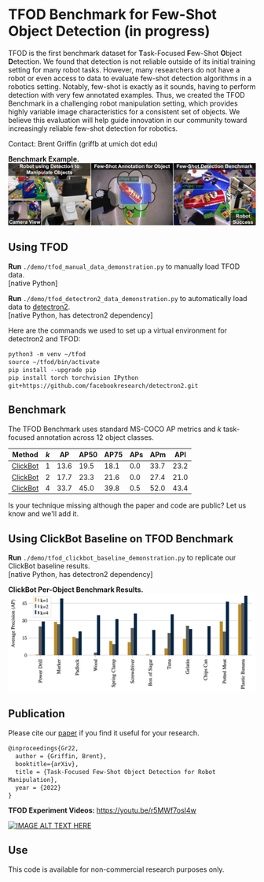 # TFOD Benchmark for Few-Shot Object Detection (in progress)
TFOD is the first benchmark dataset for **T**ask-Focused **F**ew-Shot **O**bject **D**etection. We found that detection is not reliable outside of its initial training setting for many robot tasks. However, many researchers do not have a robot or even access to data to evaluate few-shot detection algorithms in a robotics setting. Notably, few-shot is exactly as it sounds, having to perform detection with very few annotated examples. Thus, we created the TFOD Benchmark in a challenging robot manipulation setting, which provides highly variable image characteristics for a consistent set of objects. We believe this evaluation will help guide innovation in our community toward increasingly reliable few-shot detection for robotics.

Contact: Brent Griffin (griffb at umich dot edu)

__Benchmark Example.__
![alt text](./figure/tfod_overview.jpg?raw=true "Benchmark Example from Robot")

## Using TFOD

__Run__ ``./demo/tfod_manual_data_demonstration.py`` to manually load TFOD data. <br />
[native Python]

__Run__ ``./demo/tfod_detectron2_data_demonstration.py`` to automatically load data to [detectron2](https://github.com/facebookresearch/detectron2). <br />
[native Python, has detectron2 dependency]

Here are the commands we used to set up a virtual environment for detectron2 and TFOD:
```
python3 -m venv ~/tfod
source ~/tfod/bin/activate
pip install --upgrade pip
pip install torch torchvision IPython git+https://github.com/facebookresearch/detectron2.git
```

## Benchmark

The TFOD Benchmark uses standard MS-COCO AP metrics and *k* task-focused annotation across 12 object classes.

| Method | *k* | AP | AP50 | AP75 | APs | APm | APl |
| --------------- | --------------- | --------------- | --------------- | --------------- | --------------- | --------------- | --------------- |
| [ClickBot](https://github.com/griffbr/tfod "arXiv Paper") | 1 | 13.6 | 19.5 | 18.1 | 0.0 | 33.7 | 23.2 |
| [ClickBot](https://github.com/griffbr/tfod "arXiv Paper") | 2 | 17.7 | 23.3 | 21.6 | 0.0 | 27.4 | 21.0 |
| [ClickBot](https://github.com/griffbr/tfod "arXiv Paper") | 4 | 33.7 | 45.0 | 39.8 | 0.5 | 52.0 | 43.4 |

Is your technique missing although the paper and code are public? Let us know and we'll add it.

## Using ClickBot Baseline on TFOD Benchmark

__Run__ ``./demo/tfod_clickbot_baseline_demonstration.py`` to replicate our ClickBot baseline results. <br />
[native Python, has detectron2 dependency]

__ClickBot Per-Object Benchmark Results.__
![alt text](./figure/clickbot_baseline.jpg?raw=true "ClickBot Per-Object Results")

## Publication
Please cite our [paper](https://github.com/griffbr/tfod "Task-Focused Few-Shot Object Detection for Robot Manipulation pdf") if you find it useful for your research.
```
@inproceedings{Gr22,
  author = {Griffin, Brent},
  booktitle={arXiv},
  title = {Task-Focused Few-Shot Object Detection for Robot Manipulation},
  year = {2022}
}
```

__TFOD Experiment Videos:__ https://youtu.be/r5MWf7osI4w

[![IMAGE ALT TEXT HERE](https://img.youtube.com/vi/r5MWf7osI4w/0.jpg)](https://youtu.be/r5MWf7osI4w)

## Use

This code is available for non-commercial research purposes only.
